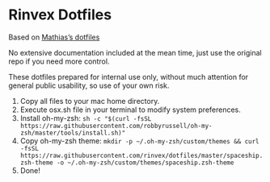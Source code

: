 # Rinvex Dotfiles

Based on [Mathias’s dotfiles](https://github.com/mathiasbynens/dotfiles)

No extensive documentation included at the mean time, just use the original repo if you need more control.

These dotfiles prepared for internal use only, without much attention for general public usability, so use of your own risk.

1. Copy all files to your mac home directory.
2. Execute osx.sh file in your terminal to modify system preferences.
3. Install oh-my-zsh: `sh -c "$(curl -fsSL https://raw.githubusercontent.com/robbyrussell/oh-my-zsh/master/tools/install.sh)"`
4. Copy oh-my-zsh theme: `mkdir -p ~/.oh-my-zsh/custom/themes && curl -fsSL https://raw.githubusercontent.com/rinvex/dotfiles/master/spaceship.zsh-theme -o ~/.oh-my-zsh/custom/themes/spaceship.zsh-theme`
5. Done!
